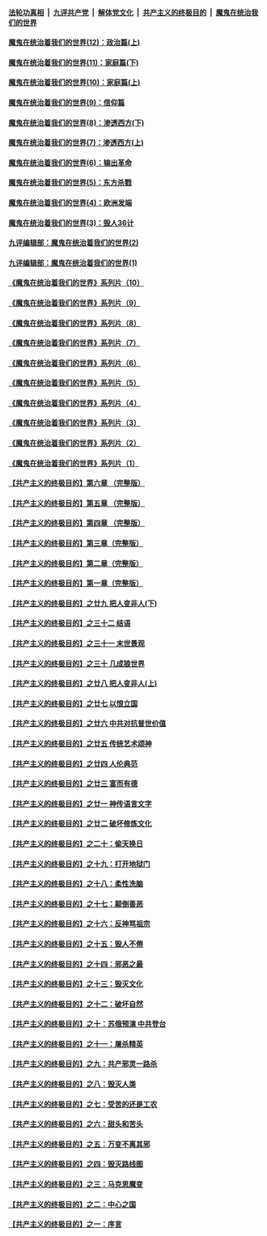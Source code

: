 ####  [法轮功真相](../../../../basic/blob/master/README.md?t=09282303) &nbsp;|&nbsp; [九评共产党](../../../../9ping.md/blob/master/README.md?t=09282303) &nbsp;|&nbsp; [解体党文化](../../../../jtdwh.md/blob/master/README.md?t=09282303)  &nbsp;|&nbsp; [共产主义的终极目的](../../../../gczydzjmd.md/blob/master/README.md?t=09282303) &nbsp;|&nbsp; [魔鬼在统治我们的世界](../../../../mgztzwmdsj.md/blob/master/README.md?t=09282303) 

#### [魔鬼在统治着我们的世界(12)：政治篇(上)](../pages/nsc422/n10444576.md?t=09282303) 

#### [魔鬼在统治着我们的世界(11)：家庭篇(下)](../pages/nsc422/n10440961.md?t=09282303) 

#### [魔鬼在统治着我们的世界(10)：家庭篇(上)](../pages/nsc422/n10435448.md?t=09282303) 

#### [魔鬼在统治着我们的世界(9)：信仰篇](../pages/nsc422/n10432159.md?t=09282303) 

#### [魔鬼在统治着我们的世界(8)：渗透西方(下)](../pages/nsc422/n10429603.md?t=09282303) 

#### [魔鬼在统治着我们的世界(7)：渗透西方(上)](../pages/nsc422/n10426013.md?t=09282303) 

#### [魔鬼在统治着我们的世界(6)：输出革命](../pages/nsc422/n10421536.md?t=09282303) 

#### [魔鬼在统治着我们的世界(5)：东方杀戮](../pages/nsc422/n10417707.md?t=09282303) 

#### [魔鬼在统治着我们的世界(4)：欧洲发端](../pages/nsc422/n10414890.md?t=09282303) 

#### [魔鬼在统治着我们的世界(3)：毁人36计](../pages/nsc422/n10411583.md?t=09282303) 

#### [九评编辑部：魔鬼在统治着我们的世界(2)](../pages/nsc422/n10410036.md?t=09282303) 

#### [九评编辑部：魔鬼在统治着我们的世界(1)](../pages/nsc422/n10406825.md?t=09282303) 

#### [《魔鬼在统治着我们的世界》系列片（10）](../pages/nsc422/n12292670.md?t=09282303) 

#### [《魔鬼在统治着我们的世界》系列片（9）](../pages/nsc422/n12290859.md?t=09282303) 

#### [《魔鬼在统治着我们的世界》系列片（8）](../pages/nsc422/n12287445.md?t=09282303) 

#### [《魔鬼在统治着我们的世界》系列片（7）](../pages/nsc422/n12283425.md?t=09282303) 

#### [《魔鬼在统治着我们的世界》系列片（6）](../pages/nsc422/n12282314.md?t=09282303) 

#### [《魔鬼在统治着我们的世界》系列片（5）](../pages/nsc422/n12281419.md?t=09282303) 

#### [《魔鬼在统治着我们的世界》系列片（4）](../pages/nsc422/n12274024.md?t=09282303) 

#### [《魔鬼在统治着我们的世界》系列片（3）](../pages/nsc422/n12271322.md?t=09282303) 

#### [《魔鬼在统治着我们的世界》系列片（2）](../pages/nsc422/n12269049.md?t=09282303) 

#### [《魔鬼在统治着我们的世界》系列片（1）](../pages/nsc422/n12267575.md?t=09282303) 

#### [【共产主义的终极目的】第六章 （完整版）](../pages/nsc422/n11428913.md?t=09282303) 

#### [【共产主义的终极目的】第五章 （完整版）](../pages/nsc422/n11428912.md?t=09282303) 

#### [【共产主义的终极目的】第四章 （完整版）](../pages/nsc422/n11428907.md?t=09282303) 

#### [【共产主义的终极目的】第三章（完整版）](../pages/nsc422/n11428848.md?t=09282303) 

#### [【共产主义的终极目的】第二章（完整版）](../pages/nsc422/n11428831.md?t=09282303) 

#### [【共产主义的终极目的】第一章（完整版）](../pages/nsc422/n11417651.md?t=09282303) 

#### [【共产主义的终极目的】之廿九 把人变非人(下)](../pages/nsc422/n11344140.md?t=09282303) 

#### [【共产主义的终极目的】之三十二 结语](../pages/nsc422/n11360535.md?t=09282303) 

#### [【共产主义的终极目的】之三十一 末世景观](../pages/nsc422/n11351129.md?t=09282303) 

#### [【共产主义的终极目的】之三十 几成狼世界](../pages/nsc422/n11348280.md?t=09282303) 

#### [【共产主义的终极目的】之廿八 把人变非人(上)](../pages/nsc422/n11340492.md?t=09282303) 

#### [【共产主义的终极目的】之廿七 以恨立国](../pages/nsc422/n11336944.md?t=09282303) 

#### [【共产主义的终极目的】之廿六 中共对抗普世价值](../pages/nsc422/n11324785.md?t=09282303) 

#### [【共产主义的终极目的】之廿五 传统艺术颂神](../pages/nsc422/n11296396.md?t=09282303) 

#### [【共产主义的终极目的】之廿四 人伦典范](../pages/nsc422/n11296397.md?t=09282303) 

#### [【共产主义的终极目的】之廿三 富而有德](../pages/nsc422/n11283598.md?t=09282303) 

#### [【共产主义的终极目的】之廿一 神传语言文字](../pages/nsc422/n11263265.md?t=09282303) 

#### [【共产主义的终极目的】之廿二 破坏修炼文化](../pages/nsc422/n11245728.md?t=09282303) 

#### [【共产主义的终极目的】之二十：偷天换日](../pages/nsc422/n11238846.md?t=09282303) 

#### [【共产主义的终极目的】之十九：打开地狱门](../pages/nsc422/n11206376.md?t=09282303) 

#### [【共产主义的终极目的】之十八：柔性洗脑](../pages/nsc422/n11199994.md?t=09282303) 

#### [【共产主义的终极目的】之十七：颠倒善恶](../pages/nsc422/n11179782.md?t=09282303) 

#### [【共产主义的终极目的】之十六：反神骂祖宗](../pages/nsc422/n11166798.md?t=09282303) 

#### [【共产主义的终极目的】之十五：毁人不倦](../pages/nsc422/n11166792.md?t=09282303) 

#### [【共产主义的终极目的】之十四：邪恶之最](../pages/nsc422/n11150249.md?t=09282303) 

#### [【共产主义的终极目的】之十三：毁灭文化](../pages/nsc422/n11135227.md?t=09282303) 

#### [【共产主义的终极目的】之十二：破坏自然](../pages/nsc422/n11135214.md?t=09282303) 

#### [【共产主义的终极目的】之十：苏俄预演 中共登台](../pages/nsc422/n11118424.md?t=09282303) 

#### [【共产主义的终极目的】之十一：屠杀精英](../pages/nsc422/n11118442.md?t=09282303) 

#### [【共产主义的终极目的】之九：共产邪灵一路杀](../pages/nsc422/n11114139.md?t=09282303) 

#### [【共产主义的终极目的】之八：毁灭人类](../pages/nsc422/n11108503.md?t=09282303) 

#### [【共产主义的终极目的】之七：受苦的还是工农](../pages/nsc422/n11101809.md?t=09282303) 

#### [【共产主义的终极目的】之六：甜头和苦头](../pages/nsc422/n11096971.md?t=09282303) 

#### [【共产主义的终极目的】之五：万变不离其邪](../pages/nsc422/n11091285.md?t=09282303) 

#### [【共产主义的终极目的】之四：毁灭路线图](../pages/nsc422/n11086284.md?t=09282303) 

#### [【共产主义的终极目的】之三：马克思魔变](../pages/nsc422/n11061941.md?t=09282303) 

#### [【共产主义的终极目的】之二：中心之国](../pages/nsc422/n11047728.md?t=09282303) 

#### [【共产主义的终极目的】之一：序言](../pages/nsc422/n11086077.md?t=09282303) 

